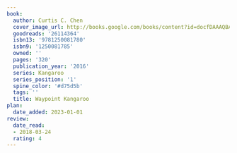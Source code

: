 ```yaml
---
book:
  author: Curtis C. Chen
  cover_image_url: http://books.google.com/books/content?id=docfDAAAQBAJ&printsec=frontcover&img=1&zoom=1&edge=curl&source=gbs_api
  goodreads: '26114364'
  isbn13: '9781250081780'
  isbn9: '1250081785'
  owned: ''
  pages: '320'
  publication_year: '2016'
  series: Kangaroo
  series_position: '1'
  spine_color: '#d75d5b'
  tags: ''
  title: Waypoint Kangaroo
plan:
  date_added: 2023-01-01
review:
  date_read:
  - 2018-03-24
  rating: 4
---
```

